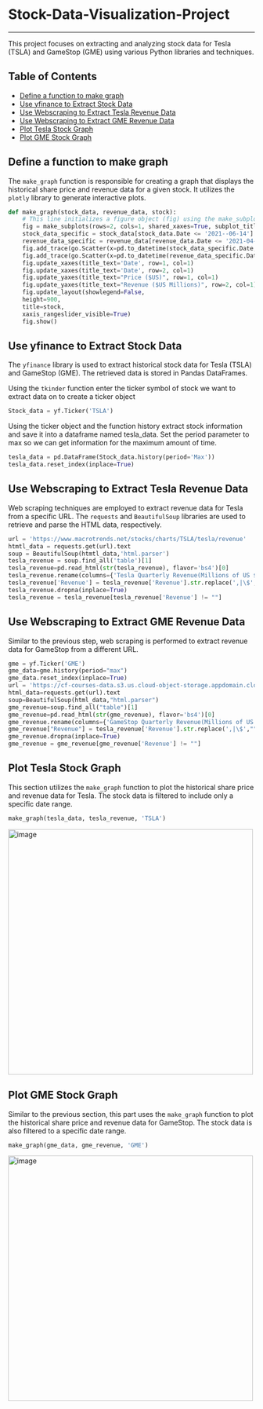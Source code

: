 # Stock-Data-Visualization-Project

---

This project focuses on extracting and analyzing stock data for Tesla (TSLA) and GameStop (GME) using various Python libraries and techniques.

## Table of Contents

- [Define a function to make graph](#define-a-function-to-make-graph)
- [Use yfinance to Extract Stock Data](#use-yfinance-to-extract-stock-data)
- [Use Webscraping to Extract Tesla Revenue Data](#use-webscraping-to-extract-tesla-revenue-data)
- [Use Webscraping to Extract GME Revenue Data](#use-webscraping-to-extract-gme-revenue-data)
- [Plot Tesla Stock Graph](#plot-tesla-stock-graph)
- [Plot GME Stock Graph](#plot-gme-stock-graph)

## Define a function to make graph

The `make_graph` function is responsible for creating a graph that displays the historical share price and revenue data for a given stock. It utilizes the `plotly` library to generate interactive plots.

```python
def make_graph(stock_data, revenue_data, stock):
    # This line initializes a figure object (fig) using the make_subplots function from the plotly.subplots module. It creates a subplot grid with 2     rows and 1 column, sharing the x-axis, and assigns titles to each subplot.
    fig = make_subplots(rows=2, cols=1, shared_xaxes=True, subplot_titles=("Historical Share Price","Historical Revenue"))
    stock_data_specific = stock_data[stock_data.Date <= '2021--06-14']
    revenue_data_specific = revenue_data[revenue_data.Date <= '2021-04-30']
    fig.add_trace(go.Scatter(x=pd.to_datetime(stock_data_specific.Date, infer_datetime_format=True), y=stock_data_specific.Close.astype("float"), name="Share Price"), row=1, col=1)
    fig.add_trace(go.Scatter(x=pd.to_datetime(revenue_data_specific.Date, infer_datetime_format=True), y=revenue_data_specific.Revenue.astype("float"), name="Revenue"), row=2, col=1)
    fig.update_xaxes(title_text='Date', row=1, col=1)
    fig.update_xaxes(title_text='Date', row=2, col=1)
    fig.update_yaxes(title_text="Price ($US)", row=1, col=1)
    fig.update_yaxes(title_text="Revenue ($US Millions)", row=2, col=1)
    fig.update_layout(showlegend=False,
    height=900,
    title=stock,
    xaxis_rangeslider_visible=True)
    fig.show()
```

## Use yfinance to Extract Stock Data

The `yfinance` library is used to extract historical stock data for Tesla (TSLA) and GameStop (GME). The retrieved data is stored in Pandas DataFrames.

Using the `tkinder` function enter the ticker symbol of stock we want to extract data on to create a ticker object
```python
Stock_data = yf.Ticker('TSLA')
```
Using the ticker object and the function history extract stock information and save it into a dataframe named tesla_data. Set the period parameter to max so we can get information for the maximum amount of time.
```python
tesla_data = pd.DataFrame(Stock_data.history(period='Max'))
tesla_data.reset_index(inplace=True)
```

## Use Webscraping to Extract Tesla Revenue Data

Web scraping techniques are employed to extract revenue data for Tesla from a specific URL. The `requests` and `BeautifulSoup` libraries are used to retrieve and parse the HTML data, respectively.
```python
url = 'https://www.macrotrends.net/stocks/charts/TSLA/tesla/revenue'
htmtl_data = requests.get(url).text
soup = BeautifulSoup(htmtl_data,'html.parser')
tesla_revenue = soup.find_all('table')[1]
tesla_revenue=pd.read_html(str(tesla_revenue), flavor='bs4')[0]
tesla_revenue.rename(columns={'Tesla Quarterly Revenue(Millions of US $)': 'Date','Tesla Quarterly Revenue(Millions of US $).1': 'Revenue'}, inplace=True)
tesla_revenue['Revenue'] = tesla_revenue['Revenue'].str.replace(',|\$','')
tesla_revenue.dropna(inplace=True)
tesla_revenue = tesla_revenue[tesla_revenue['Revenue'] != ""]
```

## Use Webscraping to Extract GME Revenue Data

Similar to the previous step, web scraping is performed to extract revenue data for GameStop from a different URL.
```python
gme = yf.Ticker('GME')
gme_data=gme.history(period="max")
gme_data.reset_index(inplace=True)
url = 'https://cf-courses-data.s3.us.cloud-object-storage.appdomain.cloud/IBMDeveloperSkillsNetwork-PY0220EN-SkillsNetwork/labs/project/stock.html'
html_data=requests.get(url).text
soup=BeautifulSoup(html_data,"html.parser")
gme_revenue=soup.find_all("table")[1]
gme_revenue=pd.read_html(str(gme_revenue), flavor='bs4')[0]
gme_revenue.rename(columns={'GameStop Quarterly Revenue(Millions of US $)': 'Date','GameStop Quarterly Revenue(Millions of US $).1': 'Revenue'}, inplace=True)
gme_revenue["Revenue"] = tesla_revenue['Revenue'].str.replace(',|\$',"")
gme_revenue.dropna(inplace=True)
gme_revenue = gme_revenue[gme_revenue['Revenue'] != ""]
```
## Plot Tesla Stock Graph

This section utilizes the `make_graph` function to plot the historical share price and revenue data for Tesla. The stock data is filtered to include only a specific date range.

```python
make_graph(tesla_data, tesla_revenue, 'TSLA')
```
<img width="500" alt="image" src="https://github.com/DDDDNNNNNThanh/Stock-Data-Visualization-Project/assets/110702728/e4738bd0-df46-45ca-9a5e-96a183769139">


## Plot GME Stock Graph

Similar to the previous section, this part uses the `make_graph` function to plot the historical share price and revenue data for GameStop. The stock data is also filtered to a specific date range.

```python
make_graph(gme_data, gme_revenue, 'GME')
```
<img width="500" alt="image" src="https://github.com/DDDDNNNNNThanh/Stock-Data-Visualization-Project/assets/110702728/fd233eaf-ac0e-41d4-8495-6a08484ec56a">


